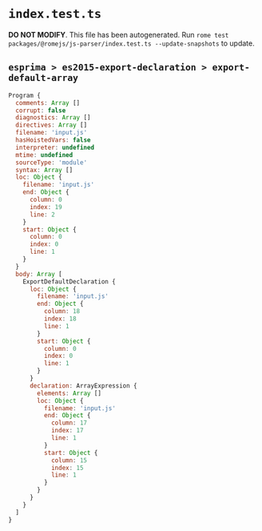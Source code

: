 # `index.test.ts`

**DO NOT MODIFY**. This file has been autogenerated. Run `rome test packages/@romejs/js-parser/index.test.ts --update-snapshots` to update.

## `esprima > es2015-export-declaration > export-default-array`

```javascript
Program {
  comments: Array []
  corrupt: false
  diagnostics: Array []
  directives: Array []
  filename: 'input.js'
  hasHoistedVars: false
  interpreter: undefined
  mtime: undefined
  sourceType: 'module'
  syntax: Array []
  loc: Object {
    filename: 'input.js'
    end: Object {
      column: 0
      index: 19
      line: 2
    }
    start: Object {
      column: 0
      index: 0
      line: 1
    }
  }
  body: Array [
    ExportDefaultDeclaration {
      loc: Object {
        filename: 'input.js'
        end: Object {
          column: 18
          index: 18
          line: 1
        }
        start: Object {
          column: 0
          index: 0
          line: 1
        }
      }
      declaration: ArrayExpression {
        elements: Array []
        loc: Object {
          filename: 'input.js'
          end: Object {
            column: 17
            index: 17
            line: 1
          }
          start: Object {
            column: 15
            index: 15
            line: 1
          }
        }
      }
    }
  ]
}
```
